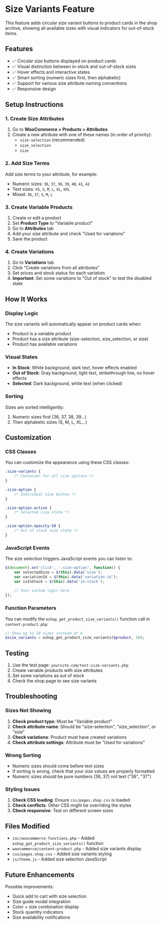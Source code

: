 # Size Variants Feature

This feature adds circular size variant buttons to product cards in the shop archive, showing all available sizes with visual indicators for out-of-stock items.

## Features

- ✅ Circular size buttons displayed on product cards
- ✅ Visual distinction between in-stock and out-of-stock sizes
- ✅ Hover effects and interactive states
- ✅ Smart sorting (numeric sizes first, then alphabetic)
- ✅ Support for various size attribute naming conventions
- ✅ Responsive design

## Setup Instructions

### 1. Create Size Attributes

1. Go to **WooCommerce > Products > Attributes**
2. Create a new attribute with one of these names (in order of priority):
   - `size-selection` (recommended)
   - `size_selection`
   - `size`

### 2. Add Size Terms

Add size terms to your attribute, for example:
- Numeric sizes: `36`, `37`, `38`, `39`, `40`, `41`, `42`
- Text sizes: `XS`, `S`, `M`, `L`, `XL`, `XXL`
- Mixed: `36`, `37`, `S`, `M`, `L`

### 3. Create Variable Products

1. Create or edit a product
2. Set **Product Type** to "Variable product"
3. Go to **Attributes** tab
4. Add your size attribute and check "Used for variations"
5. Save the product

### 4. Create Variations

1. Go to **Variations** tab
2. Click "Create variations from all attributes"
3. Set prices and stock status for each variation
4. **Important**: Set some variations to "Out of stock" to test the disabled state

## How It Works

### Display Logic

The size variants will automatically appear on product cards when:
- Product is a variable product
- Product has a size attribute (size-selection, size_selection, or size)
- Product has available variations

### Visual States

- **In Stock**: White background, dark text, hover effects enabled
- **Out of Stock**: Gray background, light text, strikethrough line, no hover effects
- **Selected**: Dark background, white text (when clicked)

### Sorting

Sizes are sorted intelligently:
1. Numeric sizes first (36, 37, 38, 39...)
2. Then alphabetic sizes (S, M, L, XL...)

## Customization

### CSS Classes

You can customize the appearance using these CSS classes:

```css
.size-variants {
    /* Container for all size options */
}

.size-option {
    /* Individual size button */
}

.size-option.active {
    /* Selected size state */
}

.size-option.opacity-50 {
    /* Out of stock size state */
}
```

### JavaScript Events

The size selection triggers JavaScript events you can listen to:

```javascript
$(document).on('click', '.size-option', function() {
    var selectedSize = $(this).data('size');
    var variationId = $(this).data('variation-id');
    var isInStock = $(this).data('in-stock');
    
    // Your custom logic here
});
```

### Function Parameters

You can modify the `eshop_get_product_size_variants()` function call in `content-product.php`:

```php
// Show up to 10 sizes instead of 8
$size_variants = eshop_get_product_size_variants($product, 10);
```

## Testing

1. Use the test page: `yoursite.com/test-size-variants.php`
2. Create variable products with size attributes
3. Set some variations as out of stock
4. Check the shop page to see size variants

## Troubleshooting

### Sizes Not Showing

1. **Check product type**: Must be "Variable product"
2. **Check attribute name**: Should be "size-selection", "size_selection", or "size"
3. **Check variations**: Product must have created variations
4. **Check attribute settings**: Attribute must be "Used for variations"

### Wrong Sorting

- Numeric sizes should come before text sizes
- If sorting is wrong, check that your size values are properly formatted
- Numeric sizes should be pure numbers (36, 37) not text ("36", "37")

### Styling Issues

1. **Check CSS loading**: Ensure `css/pages.shop.css` is loaded
2. **Check conflicts**: Other CSS might be overriding the styles
3. **Check responsive**: Test on different screen sizes

## Files Modified

- `inc/woocommerce-functions.php` - Added `eshop_get_product_size_variants()` function
- `woocommerce/content-product.php` - Added size variants display
- `css/pages.shop.css` - Added size variants styling
- `js/theme.js` - Added size selection JavaScript

## Future Enhancements

Possible improvements:
- Quick add to cart with size selection
- Size guide modal integration
- Color + size combination display
- Stock quantity indicators
- Size availability notifications
